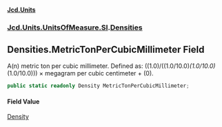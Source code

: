 #### [Jcd.Units](index.md 'index')
### [Jcd.Units.UnitsOfMeasure.SI](Jcd.Units.UnitsOfMeasure.SI.md 'Jcd.Units.UnitsOfMeasure.SI').[Densities](Densities.md 'Jcd.Units.UnitsOfMeasure.SI.Densities')

## Densities.MetricTonPerCubicMillimeter Field

A(n) metric ton per cubic millimeter. Defined as: ((1.0)/((1.0/10.0)*(1.0/10.0)*(1.0/10.0))) × megagram per cubic centimeter + (0).

```csharp
public static readonly Density MetricTonPerCubicMillimeter;
```

#### Field Value
[Density](Density.md 'Jcd.Units.UnitTypes.Density')